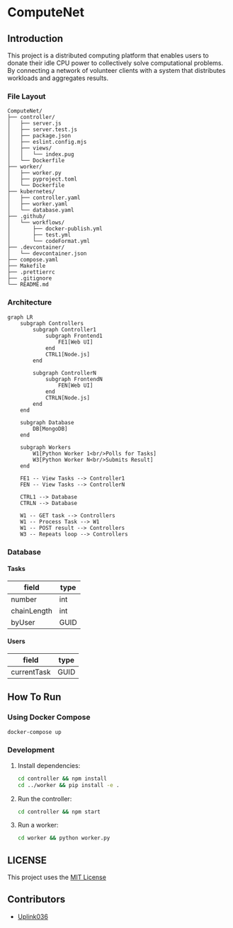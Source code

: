 # ComputeNet
## Introduction
This project is a distributed computing platform that enables users to donate their idle CPU power to collectively solve computational problems. By connecting a network of volunteer clients with a system that distributes workloads and aggregates results.

### File Layout 
```
ComputeNet/
├── controller/
│   ├── server.js
│   ├── server.test.js
│   ├── package.json
│   ├── eslint.config.mjs
│   ├── views/
│   │   └── index.pug
│   └── Dockerfile
├── worker/
│   ├── worker.py
│   ├── pyproject.toml
│   └── Dockerfile
├── kubernetes/
│   ├── controller.yaml
│   ├── worker.yaml
│   └── database.yaml
├── .github/
│   └── workflows/
│       ├── docker-publish.yml
│       ├── test.yml
│       └── codeFormat.yml
├── .devcontainer/
│   └── devcontainer.json
├── compose.yaml
├── Makefile
├── .prettierrc
├── .gitignore
└── README.md
```

### Architecture

```mermaid
graph LR
    subgraph Controllers
        subgraph Controller1
            subgraph Frontend1
                FE1[Web UI]
            end
            CTRL1[Node.js]
        end

        subgraph ControllerN
            subgraph FrontendN
                FEN[Web UI]
            end
            CTRLN[Node.js]
        end
    end

    subgraph Database
        DB[MongoDB]
    end

    subgraph Workers
        W1[Python Worker 1<br/>Polls for Tasks]
        W3[Python Worker N<br/>Submits Result]
    end

    FE1 -- View Tasks --> Controller1
    FEN -- View Tasks --> ControllerN
    
    CTRL1 --> Database
    CTRLN --> Database

    W1 -- GET task --> Controllers
    W1 -- Process Task --> W1
    W1 -- POST result --> Controllers
    W3 -- Repeats loop --> Controllers
```

### Database
#### Tasks
|field | type | 
| --- | --- |
|number | int|
|chainLength | int| 
|byUser | GUID |

#### Users
|field | type | 
| --- | --- |
| currentTask | GUID|

## How To Run

### Using Docker Compose
```bash
docker-compose up
```

### Development
1. Install dependencies:
   ```bash
   cd controller && npm install
   cd ../worker && pip install -e .
   ```

2. Run the controller:
   ```bash
   cd controller && npm start
   ```

3. Run a worker:
   ```bash
   cd worker && python worker.py
   ```

## LICENSE
This project uses the [MIT License](./LICENSE)

## Contributors
- [Uplink036](https://github.com/Uplink036)
